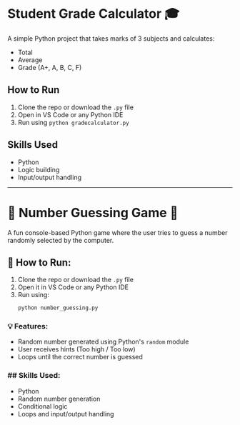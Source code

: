 # Student Grade Calculator 🎓

A simple Python project that takes marks of 3 subjects and calculates:
- Total
- Average
- Grade (A+, A, B, C, F)

## How to Run
1. Clone the repo or download the `.py` file
2. Open in VS Code or any Python IDE
3. Run using `python gradecalculator.py`

## Skills Used
- Python
- Logic building
- Input/output handling


---
# 🎯 Number Guessing Game 🎲


A fun console-based Python game where the user tries to guess a number randomly selected by the computer.

## 🔧 How to Run:
1. Clone the repo or download the `.py` file  
2. Open it in VS Code or any Python IDE  
3. Run using:  
   ```bash
   python number_guessing.py
   
### 💡 Features:
- Random number generated using Python's `random` module
- User receives hints (Too high / Too low)
- Loops until the correct number is guessed

### ## Skills Used:
- Python
- Random number generation
- Conditional logic
- Loops and input/output handling

